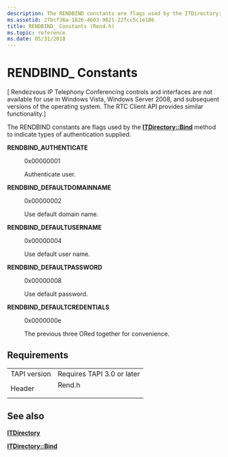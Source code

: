 ```yaml
---
description: The RENDBIND constants are flags used by the ITDirectory::Bind method to indicate types of authentication supplied.
ms.assetid: 27bcf36a-1826-4603-9821-22fcc5c1e186
title: RENDBIND_ Constants (Rend.h)
ms.topic: reference
ms.date: 05/31/2018
---
```


# RENDBIND\_ Constants

\[ Rendezvous IP Telephony Conferencing controls and interfaces are not available for use in Windows Vista, Windows Server 2008, and subsequent versions of the operating system. The RTC Client API provides similar functionality.\]

The RENDBIND constants are flags used by the [**ITDirectory::Bind**](/windows/desktop/api/Rend/nf-rend-itdirectory-bind) method to indicate types of authentication supplied.

<dl> <dt>

<span id="RENDBIND_AUTHENTICATE"></span><span id="rendbind_authenticate"></span>**RENDBIND\_AUTHENTICATE**
</dt> <dd> <dl> <dt>

 0x00000001
</dt> <dt>



Authenticate user.


</dt> </dl> </dd> <dt>

<span id="RENDBIND_DEFAULTDOMAINNAME"></span><span id="rendbind_defaultdomainname"></span>**RENDBIND\_DEFAULTDOMAINNAME**
</dt> <dd> <dl> <dt>

 0x00000002
</dt> <dt>



Use default domain name.


</dt> </dl> </dd> <dt>

<span id="RENDBIND_DEFAULTUSERNAME"></span><span id="rendbind_defaultusername"></span>**RENDBIND\_DEFAULTUSERNAME**
</dt> <dd> <dl> <dt>

 0x00000004
</dt> <dt>



Use default user name.


</dt> </dl> </dd> <dt>

<span id="RENDBIND_DEFAULTPASSWORD"></span><span id="rendbind_defaultpassword"></span>**RENDBIND\_DEFAULTPASSWORD**
</dt> <dd> <dl> <dt>

 0x00000008
</dt> <dt>



Use default password.


</dt> </dl> </dd> <dt>

<span id="RENDBIND_DEFAULTCREDENTIALS"></span><span id="rendbind_defaultcredentials"></span>**RENDBIND\_DEFAULTCREDENTIALS**
</dt> <dd> <dl> <dt>

 0x0000000e
</dt> <dt>



The previous three ORed together for convenience.


</dt> </dl> </dd> </dl>

## Requirements



|                         |                                                                                   |
|-------------------------|-----------------------------------------------------------------------------------|
| TAPI version<br/> | Requires TAPI 3.0 or later<br/>                                             |
| Header<br/>       | <dl> <dt>Rend.h</dt> </dl> |



## See also

<dl> <dt>

[**ITDirectory**](/windows/desktop/api/Rend/nn-rend-itdirectory)
</dt> <dt>

[**ITDirectory::Bind**](/windows/desktop/api/Rend/nf-rend-itdirectory-bind)
</dt> </dl>

 

 




